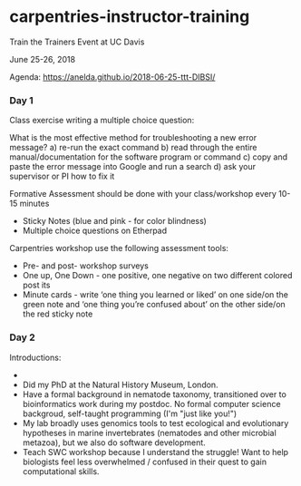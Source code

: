 # carpentries-instructor-training

Train the Trainers Event at UC Davis

June 25-26, 2018

Agenda: https://anelda.github.io/2018-06-25-ttt-DIBSI/

### Day 1

Class exercise writing a multiple choice question:

What is the most effective method for troubleshooting a new error message?
a) re-run the exact command
b) read through the entire manual/documentation for the software program or command
c) copy and paste the error message into Google and run a search
d) ask your supervisor or PI how to fix it


Formative Assessment should be done with your class/workshop every 10-15 minutes

* Sticky Notes (blue and pink - for color blindness)
* Multiple choice questions on Etherpad

Carpentries workshop use the following assessment tools: 

* Pre- and post- workshop surveys
* One up, One Down - one positive, one negative on two different colored post its
* Minute cards - write ‘one thing you learned or liked’ on one side/on the green note and ‘one thing you’re confused about’ on the other side/on the red sticky note 

### Day 2

Introductions:

* <show picture of me on a boat>
* Did my PhD at the Natural History Museum, London. 
* Have a formal background in nematode taxonomy, transitioned over to bioinformatics work during my postdoc. No formal computer science backgroud, self-taught programming (I'm "just like you!") 
* My lab broadly uses genomics tools to test ecological and evolutionary hypotheses in marine invertebrates (nematodes and other microbial metazoa), but we also do software development.
* Teach SWC workshop because I understand the struggle! Want to help biologists feel less overwhelmed / confused in their quest to gain computational skills.
